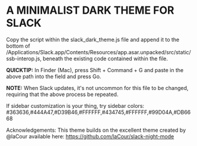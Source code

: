 

# A MINIMALIST DARK THEME FOR SLACK

Copy the script within the slack_dark_theme.js file and append it to the bottom of /Applications/Slack.app/Contents/Resources/app.asar.unpacked/src/static/ssb-interop.js, beneath the existing code contained within the file.

**QUICKTIP:** In Finder (Mac), press Shift + Command + G and paste in the above path into the field and press Go.

**NOTE:** When Slack updates, it's not uncommon for this file to be changed, requiring that the above process be repeated.

If sidebar customization is your thing, try sidebar colors: #363636,#444A47,#D39B46,#FFFFFF,#434745,#FFFFFF,#99D04A,#DB6668

Acknowledgements:
This theme builds on the excellent theme created by @laCour available here: https://github.com/laCour/slack-night-mode
